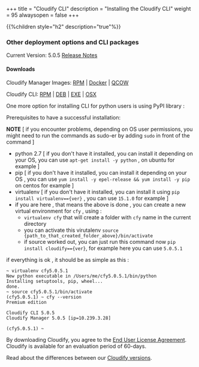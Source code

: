 +++
title = "Cloudify CLI"
description = "Installing the Cloudify CLI"
weight = 95
alwaysopen = false
+++

{{%children style="h2" description="true"%}}


### Other deployment options and CLI packages

Current Version: 5.0.5         [Release Notes](https://cloudify.co/cloudify-5-0-5-release-notes/)

#### Downloads

Cloudify Manager Images:  [RPM](http://repository.cloudifysource.org/cloudify/5.0.5/ga-release/cloudify-manager-install-5.0.5-ga.x86_64.rpm)	|	[Docker](http://repository.cloudifysource.org/cloudify/5.0.5/ga-release/cloudify-docker-manager-5.0.5.tar)	|	[QCOW](http://repository.cloudifysource.org/cloudify/5.0.5/ga-release/cloudify-manager-5.0.5ga.qcow2)

Cloudify CLI: [RPM](http://repository.cloudifysource.org/cloudify/5.0.5/ga-release/cloudify-cli-5.0.5.1~ga.el6.x86_64.rpm)	|	[DEB](http://repository.cloudifysource.org/cloudify/5.0.5/ga-release/cloudify-cli_5.0.5.1~ga_amd64.deb)	|	[EXE](http://repository.cloudifysource.org/cloudify/5.0.5/ga-release/cloudify-cli-5.0.5.1ga.exe)	|	[OSX](http://repository.cloudifysource.org/cloudify/5.0.5/ga-release/cloudify-cli-5.0.5.1-ga.pkg)

One more option for installing CLI for python users is using PyPI library :

Prerequisites to have a successful installation:

**NOTE** [ if you encounter problems, depending on OS user permissions, you might need to run the commands as sudo-er by adding `sudo` in front of the command ]

  * python 2.7 [ if you don't have it installed, you can install it depending on your OS, you can use `apt-get install -y python` , on ubuntu for example ]
  * pip [ if you don't have it installed, you can install it depending on your OS , you can use `yum install -y epel-release && yum install -y pip` on centos for example ]
  * virtualenv [ if you don't have it installed, you can install it using `pip install virtualenv=={ver}` , you can use `15.1.0` for example ]
  * if you are here , that means the above is done , you can create a new virtual environment for `cfy` , using :
    * `virtualenv cfy` that will create a folder with `cfy` name in the current directory
    * you can activate this virutalenv `source {path_to_that_created_folder_above}/bin/activate`
    * if source worked out, you can just run this command now `pip install cloudify=={ver}`, for example here you can use `5.0.5.1`

if everything is ok , it should be as simple as this :

```
~ virtualenv cfy5.0.5.1
New python executable in /Users/me/cfy5.0.5.1/bin/python
Installing setuptools, pip, wheel...
done.
~ source cfy5.0.5.1/bin/activate
(cfy5.0.5.1) ~ cfy --version
Premium edition

Cloudify CLI 5.0.5
Cloudify Manager 5.0.5 [ip=10.239.3.28]

(cfy5.0.5.1) ~
```



By downloading Cloudify, you agree to the [End User License Agreement](https://cloudify.co/license).
Cloudify is available for an evaluation period of 60-days.

Read about the differences between our [Cloudify versions](https://cloudify.co/product/community-enterprise-editions).
